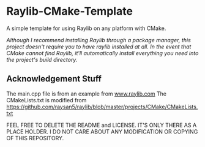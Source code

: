 # Raylib-CMake-Template

A simple template for using Raylib on any platform with CMake. 

*Although I recommend installing Raylib through a package manager, this project doesn't require you to have raylib installed at all. In the event that CMake cannot find Raylib, it'll automatically install everything you need into the project's build directory.*

## Acknowledgement Stuff

The main.cpp file is from an example from www.raylib.com
The CMakeLists.txt is modified from https://github.com/raysan5/raylib/blob/master/projects/CMake/CMakeLists.txt

FEEL FREE TO DELETE THE README and LICENSE. IT'S ONLY THERE AS A PLACE HOLDER. I DO NOT CARE ABOUT ANY MODIFICATION OR COPYING OF THIS REPOSITORY.
